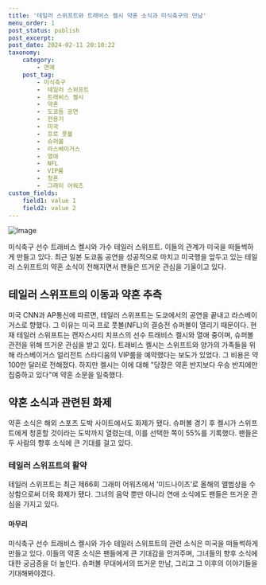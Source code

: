 ```yaml
---
title: '테일러 스위프트와 트래비스 켈시 약혼 소식과 미식축구의 만남'
menu_order: 1
post_status: publish
post_excerpt: 
post_date: 2024-02-11 20:10:22
taxonomy:
    category:
        - 연예
    post_tag:
        - 미식축구
        -  테일러 스위프트
        -  트래비스 켈시
        -  약혼
        -  도쿄돔 공연
        -  전용기
        -  미국
        -  프로 풋볼
        -  슈퍼볼
        -  라스베이거스
        -  열애
        -  NFL
        -  VIP룸
        -  청혼
        -  그래미 어워즈
custom_fields:
    field1: value 1
    field2: value 2
---
```


![Image](https://mimgnews.pstatic.net/image/468/2024/02/11/0001029560_001_20240211143403642.jpg?type=w540)

미식축구 선수 트래비스 켈시와 가수 테일러 스위프트. 이들의 관계가 미국을 떠들썩하게 만들고 있다. 최근 일본 도쿄돔 공연을 성공적으로 마치고 미국행을 앞두고 있는 테일러 스위프트의 약혼 소식이 전해지면서 팬들은 뜨거운 관심을 기울이고 있다.
## 테일러 스위프트의 이동과 약혼 추측
미국 CNN과 AP통신에 따르면, 테일러 스위프트는 도쿄에서의 공연을 끝내고 라스베이거스로 향했다. 그 이유는 미국 프로 풋볼(NFL)의 결승전 슈퍼볼이 열리기 때문이다. 현재 테일러 스위프트는 캔자스시티 치프스의 선수 트래비스 켈시와 열애 중이며, 슈퍼볼 관전을 위해 뜨거운 관심을 받고 있다.
트래비스 켈시는 스위프트와 양가의 가족들을 위해 라스베이거스 얼리전트 스타디움의 VIP룸을 예약했다는 보도가 있었다. 그 비용은 약 100만 달러로 전해졌다. 하지만 켈시는 이에 대해 "당장은 약혼 반지보다 우승 반지에만 집중하고 있다"며 약혼 소문을 일축했다.
## 약혼 소식과 관련된 화제
약혼 소식은 해외 스포츠 도박 사이트에서도 화제가 됐다. 슈퍼볼 경기 후 켈시가 스위프트에게 청혼할 것이라는 도박까지 열렸는데, 이를 선택한 쪽이 55%를 기록했다. 팬들은 두 사람의 향후 소식에 큰 기대를 걸고 있다.
### 테일러 스위프트의 활약
테일러 스위프트는 최근 제66회 그래미 어워즈에서 ‘미드나이츠’로 올해의 앨범상을 수상함으로써 더욱 화제가 됐다. 그녀의 음악 뿐만 아니라 연애 소식에도 팬들은 뜨거운 관심을 가지고 있다.
#### 마무리
미식축구 선수 트래비스 켈시와 가수 테일러 스위프트의 관련 소식은 미국을 떠들썩하게 만들고 있다. 이들의 약혼 소식은 팬들에게 큰 기대감을 안겨주며, 그녀들의 향후 소식에 대한 궁금증을 더 높인다. 슈퍼볼 무대에서의 뜨거운 만남, 그리고 그 이후의 이야기들을 기대해봐야겠다.
